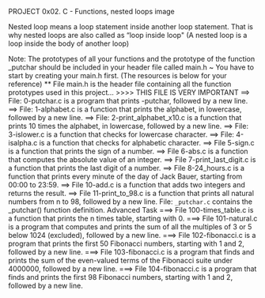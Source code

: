 PROJECT 0x02. C - Functions, nested loops
image

Nested loop means a loop statement inside another loop statement. That is why nested loops are also called as “loop inside loop"
(A nested loop is a loop inside the body of another loop)

Note: The prototypes of all your functions and the prototype of the function _putchar should be included in your header file called main.h ~ You have to start by creating your main.h first. (The resources is below for your reference)
** File main.h is the header file containing all the function prototypes used in this project... >>>> THIS FILE IS VERY IMPORTANT
==> File: 0-putchar.c is a program that prints -putchar, followed by a new line.
==> File: 1-alphabet.c is a function that prints the alphabet, in lowercase, followed by a new line.
==> File: 2-print_alphabet_x10.c is a function that prints 10 times the alphabet, in lowercase, followed by a new line.
==> File: 3-islower.c is a function that checks for lowercase character.
==> File: 4-isalpha.c is a function that checks for alphabetic character.
==> File 5-sign.c is a function that prints the sign of a number.
==> File 6-abs.c is a function that computes the absolute value of an integer.
==> File 7-print_last_digit.c is a function that prints the last digit of a number.
==> File 8-24_hours.c is a function that prints every minute of the day of Jack Bauer, starting from 00:00 to 23:59.
==> File 10-add.c is a function that adds two integers and returns the result.
==> File 11-print_to_98.c is a function that prints all natural numbers from n to 98, followed by a new line.
File: `_putchar.c` contains the _putchar() function definition.
Advanced Task
===> File 100-times_table.c is a function that prints the n times table, starting with 0.
===> File 101-natural.c is a program that computes and prints the sum of all the multiples of 3 or 5 below 1024 (excluded), followed by a new line.
===> File 102-fibonacci.c is a program that prints the first 50 Fibonacci numbers, starting with 1 and 2, followed by a new line.
===> File 103-fibonacci.c is a program that finds and prints the sum of the even-valued terms of the Fibonacci suite under 4000000, followed by a new line.
===> File 104-fibonacci.c is a program that finds and prints the first 98 Fibonacci numbers, starting with 1 and 2, followed by a new line.
